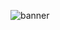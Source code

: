 ![banner](https://cdn.discordapp.com/attachments/1000941171373248612/1177419220120776704/banner_2.png)
